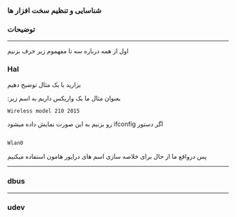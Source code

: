 ### شناسایی و تنظیم سخت افزار ها 


### توضیحات

________________

اول از همه درباره سه تا مفهموم زیر حرف بزنیم 

### Hal



بزارید با یک مثال توضیح دهیم 

:بعنوان مثال ما یک واریکس داریم به اسم زیر


```bash
Wireless model 210 2015
```

 رو بزنیم به این صورت نمایش داده میشود ifconfig اگر دستور 

```bash 

Wlan0

```

پس درواقع ما از حال برای خلاصه سازی اسم های درایور هامون استفاده میکنیم


________________

### dbus







________________

### udev

























